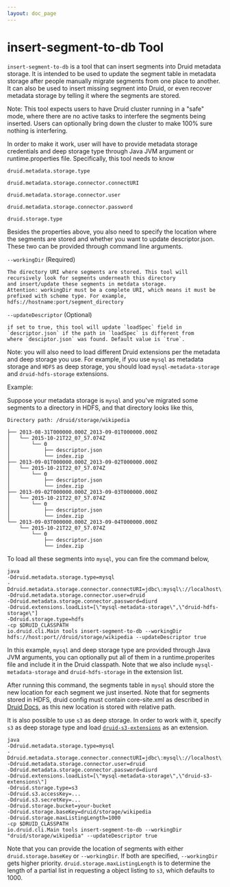 ```yaml
---
layout: doc_page
---
```

# insert-segment-to-db Tool

`insert-segment-to-db` is a tool that can insert segments into Druid metadata storage. It is intended to be used
to update the segment table in metadata storage after people manually migrate segments from one place to another.
It can also be used to insert missing segment into Druid, or even recover metadata storage by telling it where the
segments are stored.

Note: This tool expects users to have Druid cluster running in a "safe" mode, where there are no active tasks to interfere
the segments being inserted. Users can optionally bring down the cluster to make 100% sure nothing is interfering.

In order to make it work, user will have to provide metadata storage credentials and deep storage type through Java JVM argument
or runtime.properties file. Specifically, this tool needs to know

`druid.metadata.storage.type`

`druid.metadata.storage.connector.connectURI`

`druid.metadata.storage.connector.user`

`druid.metadata.storage.connector.password`

`druid.storage.type`

Besides the properties above, you also need to specify the location where the segments are stored and whether you want to
update descriptor.json. These two can be provided through command line arguments.

`--workingDir` (Required)

    The directory URI where segments are stored. This tool will recursively look for segments underneath this directory
    and insert/update these segments in metdata storage.
    Attention: workingDir must be a complete URI, which means it must be prefixed with scheme type. For example,
    hdfs://hostname:port/segment_directory

`--updateDescriptor` (Optional)

    if set to true, this tool will update `loadSpec` field in `descriptor.json` if the path in `loadSpec` is different from
    where `desciptor.json` was found. Default value is `true`.

Note: you will also need to load different Druid extensions per the metadata and deep storage you use. For example, if you
use `mysql` as metadata storage and `HDFS` as deep storage, you should load `mysql-metadata-storage` and `druid-hdfs-storage`
extensions.


Example:

Suppose your metadata storage is `mysql` and you've migrated some segments to a directory in HDFS, and that directory looks
like this,

```
Directory path: /druid/storage/wikipedia

├── 2013-08-31T000000.000Z_2013-09-01T000000.000Z
│   └── 2015-10-21T22_07_57.074Z
│       └── 0
│           ├── descriptor.json
│           └── index.zip
├── 2013-09-01T000000.000Z_2013-09-02T000000.000Z
│   └── 2015-10-21T22_07_57.074Z
│       └── 0
│           ├── descriptor.json
│           └── index.zip
├── 2013-09-02T000000.000Z_2013-09-03T000000.000Z
│   └── 2015-10-21T22_07_57.074Z
│       └── 0
│           ├── descriptor.json
│           └── index.zip
└── 2013-09-03T000000.000Z_2013-09-04T000000.000Z
    └── 2015-10-21T22_07_57.074Z
        └── 0
            ├── descriptor.json
            └── index.zip
```

To load all these segments into `mysql`, you can fire the command below,

```
java 
-Ddruid.metadata.storage.type=mysql 
-Ddruid.metadata.storage.connector.connectURI=jdbc\:mysql\://localhost\:3306/druid 
-Ddruid.metadata.storage.connector.user=druid 
-Ddruid.metadata.storage.connector.password=diurd 
-Ddruid.extensions.loadList=[\"mysql-metadata-storage\",\"druid-hdfs-storage\"] 
-Ddruid.storage.type=hdfs
-cp $DRUID_CLASSPATH 
io.druid.cli.Main tools insert-segment-to-db --workingDir hdfs://host:port//druid/storage/wikipedia --updateDescriptor true
```

In this example, `mysql` and deep storage type are provided through Java JVM arguments, you can optionally put all
of them in a runtime.properites file and include it in the Druid classpath. Note that we also include `mysql-metadata-storage`
and `druid-hdfs-storage` in the extension list.

After running this command, the segments table in `mysql` should store the new location for each segment we just inserted.
Note that for segments stored in HDFS, druid config must contain core-site.xml as described in [Druid Docs](http://druid.io/docs/latest/tutorials/cluster.html), as this new location is stored with relative path.

It is also possible to use `s3` as deep storage. In order to work with it, specify `s3` as deep storage type and load 
[`druid-s3-extensions`](../development/extensions-core/s3.html) as an extension.

```
java
-Ddruid.metadata.storage.type=mysql 
-Ddruid.metadata.storage.connector.connectURI=jdbc\:mysql\://localhost\:3306/druid 
-Ddruid.metadata.storage.connector.user=druid 
-Ddruid.metadata.storage.connector.password=diurd
-Ddruid.extensions.loadList=[\"mysql-metadata-storage\",\"druid-s3-extensions\"]
-Ddruid.storage.type=s3
-Ddruid.s3.accessKey=... 
-Ddruid.s3.secretKey=...
-Ddruid.storage.bucket=your-bucket
-Ddruid.storage.baseKey=druid/storage/wikipedia
-Ddruid.storage.maxListingLength=1000
-cp $DRUID_CLASSPATH
io.druid.cli.Main tools insert-segment-to-db --workingDir "druid/storage/wikipedia" --updateDescriptor true
```

 Note that you can provide the location of segments with either `druid.storage.baseKey` or `--workingDir`. If both are 
 specified, `--workingDir` gets higher priority. `druid.storage.maxListingLength` is to determine the length of a
 partial list in requesting a object listing to `s3`, which defaults to 1000.